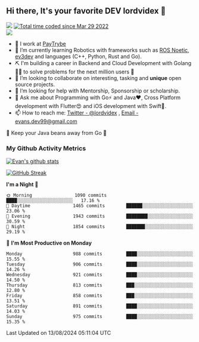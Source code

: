 ## Hi there, It's your favorite DEV lordvidex 👋
<img src="https://komarev.com/ghpvc/?username=lordvidex&label=Views&color=blue&style=plastic" /> <a href="https://wakatime.com/@0e56db35-d16b-410a-acc0-4085055304bf"><img src="https://wakatime.com/badge/user/0e56db35-d16b-410a-acc0-4085055304bf.svg" alt="Total time coded since Mar 29 2022" /></a>  
![](https://github-profile-trophy.vercel.app/?username=lordvidex)
- 🔭 I work at [PayTrybe](https://www.paytrybe.com)
- 🌱 I’m currently learning Robotics with frameworks such as [ROS Noetic](ros.org), [ev3dev](www.ev3dev.org) and languages (C++, Python, Rust and Go).
- ⛏️ I'm building a career in Backend and Cloud Development with Golang 🧙🏼 to solve problems for the next million users 🤌
- 👯 I’m looking to collaborate on interesting, tasking and **unique** open source projects.
- 🤔 I’m looking for help with Mentorship, Sponsorship or scholarship.
- 💬 Ask me about Programming with Go⚡️ and Java❤️, Cross Platform development with Flutter😍 and iOS development with Swift🚀.
- 📫 How to reach me: [Twitter - @lordvidex](https://twitter.com/lordvidex) , [Email - evans.dev99@gmail.com](mailto:evans.dev99@gmail.com?body=Hello%20Evans,)
  
    
🎤 Keep your Java beans away from Go 🌚
  
  
### My Github Activity Metrics
<div>
<!-- <a href="https://github.com/lordvidex">
  <img src="https://github-readme-stats.vercel.app/api/top-langs/?username=lordvidex&theme=light" />
</a>    -->
<!-- [![Top Langs](https://github-readme-stats.vercel.app/api/top-langs/?username=lordvidex)](https://github.com/lordvidex/)  -->
<a href="https://github.com/lordvidex">
 <img src="https://github-readme-stats.vercel.app/api?username=lordvidex&show_icons=true&theme=light&line_height=27" alt="Evan's github stats"/>
</a>
</div>

[![GitHub Streak](https://github-readme-streak-stats.herokuapp.com?user=lordvidex&theme=github-dark&hide_border=true)](https://git.io/streak-stats)

<!--
  <a href="https://github.com/iampawan/FlutterExampleApps">
    <img align="center" src="https://github-readme-stats.vercel.app/api/pin/?username=iampawan&repo=FlutterExampleApps&theme=light" />

  </a>
  <a href="https://github.com/iampawan/VelocityX">
   <img align="center" src="https://github-readme-stats.vercel.app/api/pin/?username=iampawan&repo=VelocityX&theme=light" />
  </a>
-->
<!--START_SECTION:waka-->
**I'm a Night 🦉** 

```text
🌞 Morning                1090 commits        ████░░░░░░░░░░░░░░░░░░░░░   17.16 % 
🌆 Daytime                1465 commits        ██████░░░░░░░░░░░░░░░░░░░   23.06 % 
🌃 Evening                1943 commits        ████████░░░░░░░░░░░░░░░░░   30.59 % 
🌙 Night                  1854 commits        ███████░░░░░░░░░░░░░░░░░░   29.19 % 
```
📅 **I'm Most Productive on Monday** 

```text
Monday                   988 commits         ████░░░░░░░░░░░░░░░░░░░░░   15.55 % 
Tuesday                  906 commits         ████░░░░░░░░░░░░░░░░░░░░░   14.26 % 
Wednesday                921 commits         ████░░░░░░░░░░░░░░░░░░░░░   14.50 % 
Thursday                 813 commits         ███░░░░░░░░░░░░░░░░░░░░░░   12.80 % 
Friday                   858 commits         ███░░░░░░░░░░░░░░░░░░░░░░   13.51 % 
Saturday                 891 commits         ████░░░░░░░░░░░░░░░░░░░░░   14.03 % 
Sunday                   975 commits         ████░░░░░░░░░░░░░░░░░░░░░   15.35 % 
```



 Last Updated on 13/08/2024 05:11:04 UTC
<!--END_SECTION:waka-->
